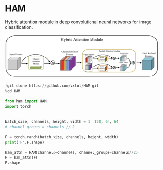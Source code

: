 # HAM
Hybrid attention module in deep convolutional neural networks for image classification.

![](https://raw.githubusercontent.com/vxlot/img_host/main/PicGo/ham.webp)

```python
!git clone https://github.com/vxlot/HAM.git
%cd HAM

from ham import HAM
import torch


batch_size, channels, height, width = 1, 128, 64, 64
# channel_groups = channels // 2

F = torch.randn(batch_size, channels, height, width)
print('F',F.shape)

ham_attn = HAM(channels=channels, channel_groups=channels//2)
F = ham_attn(F)
F.shape
```

